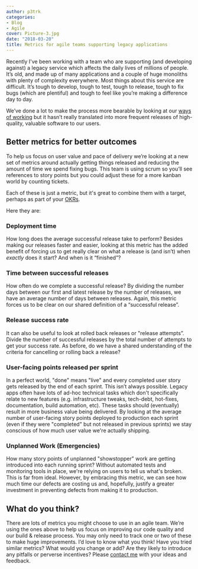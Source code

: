 ```yaml
---
author: p3trk
categories:
- Blog
- Agile
cover: Picture-3.jpg
date: "2018-03-20"
title: Metrics for agile teams supporting legacy applications
---
```


Recently I've been working with a team who are supporting (and developing against) a legacy service which affects the daily lives of millions of people. It’s old, and made up of many applications and a couple of huge monoliths with plenty of complexity everywhere. Most things about this service are difficult. It’s tough to develop, tough to test, tough to release, tough to fix bugs (which are plentiful) and tough to feel like you’re making a difference day to day.

We’ve done a lot to make the process more bearable by looking at our [ways of working](https://www.gov.uk/service-manual/agile-delivery/core-principles-agile) but it hasn’t really translated into more frequent releases of high-quality, valuable software to our users.

## Better metrics for better outcomes

To help us focus on user value and pace of delivery we’re looking at a new set of metrics around actually getting things released and reducing the amount of time we spend fixing bugs. This team is using scrum so you’ll see references to story points but you could adjust these for a more kanban world by counting tickets.

Each of these is just a metric, but it's great to combine them with a target, perhaps as part of your [OKRs](/cv).

Here they are:

### Deployment time
How long does the average successful release take to perform? Besides making our releases faster and easier, looking at this metric has the added benefit of forcing us to get really clear on what a release is (and isn’t) when _exactly_ does it start? And when is it “finished”?

### Time between successful releases
How often do we complete a successful release? By dividing the number days between our first and latest release by the number of releases, we have an average number of days between releases. Again, this metric forces us to be clear on our shared definition of a “successful release”.

### Release success rate
It can also be useful to look at rolled back releases or "release attempts”. Divide the number of successful releases by the total number of attempts to get your success rate. As before, do we have a shared understanding of the criteria for cancelling or rolling back a release?

### User-facing points released per sprint
In a perfect world, "done" means "live" and every completed user story gets released by the end of each sprint. This isn’t always possible. Legacy apps often have lots of ad-hoc technical tasks which don't specifically relate to new features (e.g. infrastructure tweaks, tech-debt, hot-fixes, documentation, build automation, etc). These tasks should (eventually) result in more business value being delivered. By looking at the average number of user-facing story points deployed to production each sprint (even if they were "completed" but not released in previous sprints) we stay conscious of how much user value we're actually shipping.

### Unplanned Work (Emergencies)
How many story points of unplanned "showstopper" work are getting introduced into each running sprint? Without automated tests and monitoring tools in place, we're relying on users to tell us what's broken. This is far from ideal. However, by embracing this metric, we can see how much time our defects are costing us and, hopefully, justify a greater investment in preventing defects from making it to production.

## What do you think?

There are lots of metrics you might choose to use in an agile team. We’re using the ones above to help us focus on improving our code quality and our build & release process. You may only need to track one or two of these to make huge improvements. I’d love to know what you think! Have you tried similar metrics? What would you change or add? Are they likely to introduce any pitfalls or perverse incentives? Please [contact me](/contact) with your ideas and feedback.

<!--https://unsplash.com/photos/yD5rv8_WzxA-->
<!--small>Photo by Nick Hillier on Unsplash</small-->
